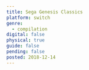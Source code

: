 ```yaml
---
title: Sega Genesis Classics
platform: switch
genre:
  - compilation
digital: false
physical: true
guide: false
pending: false
posted: 2018-12-14
---
```

